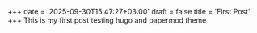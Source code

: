 +++
date = '2025-09-30T15:47:27+03:00'
draft = false
title = 'First Post'
+++
This is my first post testing hugo and papermod theme
